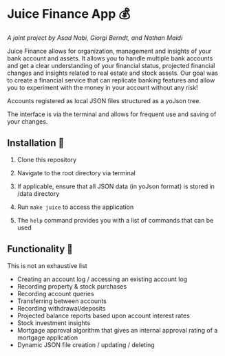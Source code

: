 # Juice Finance App 💰 

*A joint project by Asad Nabi, Giorgi Berndt, and Nathan Maidi*

Juice Finance allows for organization, management and insights of your bank account and assets. It allows you to handle multiple bank accounts and get a clear understanding of your financial status, projected financial changes and insights related to real estate and stock assets. Our goal was to create a financial service that can replicate banking features and allow you to experiment with the money in your account without any risk! 

Accounts registered as local JSON files structured as a yoJson tree. 

The interface is via the terminal and allows for frequent use and saving of your changes.

## Installation 🔨 

1. Clone this repository

2. Navigate to the root directory via terminal

3. If applicable, ensure that all JSON data (in yoJson format) is stored in /data directory

4. Run `make juice` to access the application

5. The `help` command provides you with a list of commands that can be used

## Functionality 📝

This is not an exhaustive list

- Creating an account log / accessing an existing account log
- Recording property & stock purchases
- Recording account queries
- Transferring between accounts
- Recording withdrawal/deposits
- Projected balance reports based upon account interest rates
- Stock investment insights
- Mortgage approval algorithm that gives an internal approval rating of a mortgage application
- Dynamic JSON file creation / updating / deleting
